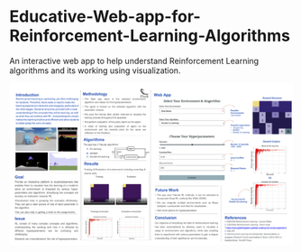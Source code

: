 # Educative-Web-app-for-Reinforcement-Learning-Algorithms
An interactive web app to help understand Reinforcement Learning algorithms and its working using visualization. 

![poster](Webapp_Poster.png)
